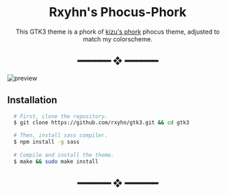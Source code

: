 <div align="center">
  <h1>Rxyhn's Phocus-Phork</h1>
  This GTK3 theme is a phork of <a href="https://github.com/janleigh/gtk3">kizu's phork</a> phocus theme, adjusted to match my colorscheme.
</div>

<h2 align="center"> ━━━━━━  ❖  ━━━━━━ </h2>

<img src="https://user-images.githubusercontent.com/93292023/151188290-fd2e7980-a05e-4e2d-b9e1-aac2a3852ac9.png" align="center" alt="preview">

## Installation

```sh
  # First, clone the repository.
  $ git clone https://github.com/rxyhn/gtk3.git && cd gtk3

  # Then, install sass compiler.
  $ npm install -g sass
  
  # Compile and install the theme.
  $ make && sudo make install
```

<h2 align="center"> ━━━━━━  ❖  ━━━━━━ </h2>

